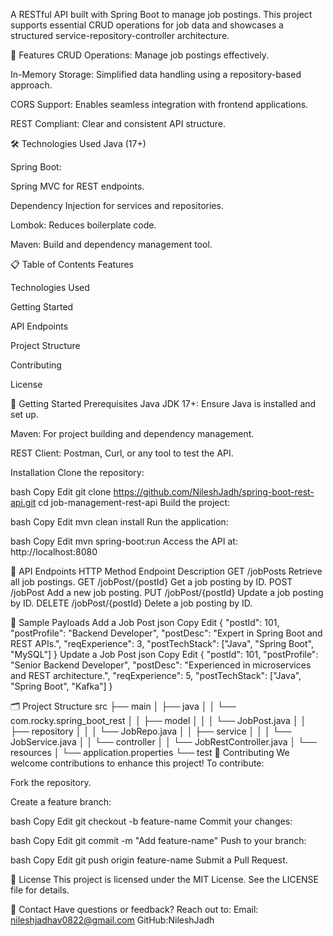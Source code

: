 A RESTful API built with Spring Boot to manage job postings. 
This project supports essential CRUD operations for job data and showcases a structured service-repository-controller architecture.

🚀 Features
CRUD Operations: Manage job postings effectively.

In-Memory Storage: Simplified data handling using a repository-based approach.

CORS Support: Enables seamless integration with frontend applications.

REST Compliant: Clear and consistent API structure.

🛠️ Technologies Used
Java (17+)

Spring Boot:

Spring MVC for REST endpoints.

Dependency Injection for services and repositories.

Lombok: Reduces boilerplate code.

Maven: Build and dependency management tool.

📋 Table of Contents
Features

Technologies Used

Getting Started

API Endpoints

Project Structure

Contributing

License

🔧 Getting Started
Prerequisites
Java JDK 17+: Ensure Java is installed and set up.

Maven: For project building and dependency management.

REST Client: Postman, Curl, or any tool to test the API.

Installation
Clone the repository:

bash
Copy
Edit
git clone https://github.com/NileshJadh/spring-boot-rest-api.git
cd job-management-rest-api
Build the project:

bash
Copy
Edit
mvn clean install
Run the application:

bash
Copy
Edit
mvn spring-boot:run
Access the API at:
http://localhost:8080

🔗 API Endpoints
HTTP Method	Endpoint	Description
GET	/jobPosts	Retrieve all job postings.
GET	/jobPost/{postId}	Get a job posting by ID.
POST	/jobPost	Add a new job posting.
PUT	/jobPost/{postId}	Update a job posting by ID.
DELETE	/jobPost/{postId}	Delete a job posting by ID.

📝 Sample Payloads
Add a Job Post
json
Copy
Edit
{
  "postId": 101,
  "postProfile": "Backend Developer",
  "postDesc": "Expert in Spring Boot and REST APIs.",
  "reqExperience": 3,
  "postTechStack": ["Java", "Spring Boot", "MySQL"]
}
Update a Job Post
json
Copy
Edit
{
  "postId": 101,
  "postProfile": "Senior Backend Developer",
  "postDesc": "Experienced in microservices and REST architecture.",
  "reqExperience": 5,
  "postTechStack": ["Java", "Spring Boot", "Kafka"]
}


🗂️ Project Structure
src
├── main
│   ├── java
│   │   └── com.rocky.spring_boot_rest
│   │       ├── model
│   │       │   └── JobPost.java
│   │       ├── repository
│   │       │   └── JobRepo.java
│   │       ├── service
│   │       │   └── JobService.java
│   │       └── controller
│   │           └── JobRestController.java
│   └── resources
│       └── application.properties
└── test
🤝 Contributing
We welcome contributions to enhance this project! To contribute:

Fork the repository.

Create a feature branch:

bash
Copy
Edit
git checkout -b feature-name
Commit your changes:

bash
Copy
Edit
git commit -m "Add feature-name"
Push to your branch:

bash
Copy
Edit
git push origin feature-name
Submit a Pull Request.

📜 License
This project is licensed under the MIT License.
See the LICENSE file for details.

📧 Contact
Have questions or feedback? Reach out to:
Email: nileshjadhav0822@gmail.com
GitHub:NileshJadh

